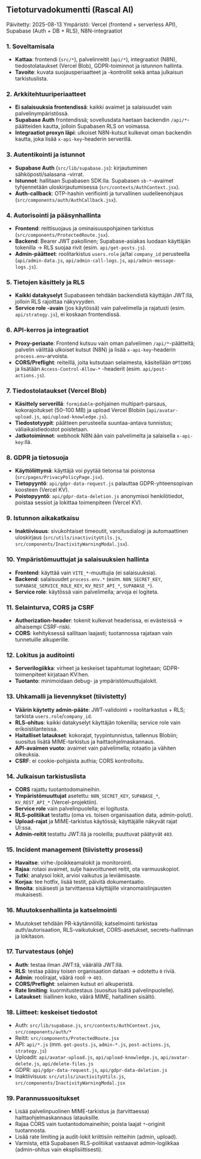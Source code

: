 ## Tietoturvadokumentti (Rascal AI)

Päivitetty: 2025-08-13
Ympäristö: Vercel (frontend + serverless API), Supabase (Auth + DB + RLS), N8N-integraatiot

### 1. Soveltamisala
- **Kattaa**: frontendi (`src/*`), palvelinreitit (`api/*`), integraatiot (N8N), tiedostolataukset (Vercel Blob), GDPR-toiminnot ja istunnon hallinta.
- **Tavoite**: kuvata suojausperiaatteet ja -kontrollit sekä antaa julkaisun tarkistuslista.

### 2. Arkkitehtuuriperiaatteet
- **Ei salaisuuksia frontendissä**: kaikki avaimet ja salaisuudet vain palvelinympäristössä.
- **Supabase Auth** frontendissä; sovellusdata haetaan backendin `/api/*`-päätteiden kautta, jolloin Supabasen RLS on voimassa.
- **Integraatiot proxyn läpi**: ulkoiset N8N-kutsut kulkevat oman backendin kautta, joka lisää `x-api-key`-headerin serverillä.

### 3. Autentikointi ja istunnot
- **Supabase Auth** (`src/lib/supabase.js`): kirjautuminen sähköposti/salasana -virrat.
- **Istunnot**: hallitaan Supabasen SDK:lla. Supabasen `sb-*`-avaimet tyhjennetään uloskirjautumisessa (`src/contexts/AuthContext.jsx`).
- **Auth-callback**: OTP-hashin verifiointi ja turvallinen uudelleenohjaus (`src/components/auth/AuthCallback.jsx`).

### 4. Autorisointi ja pääsynhallinta
- **Frontend**: reittisuojaus ja ominaisuuspohjainen tarkistus (`src/components/ProtectedRoute.jsx`).
- **Backend**: Bearer JWT pakollinen; Supabase-asiakas luodaan käyttäjän tokenilla → RLS suojaa rivit (esim. `api/get-posts.js`).
- **Admin-päätteet**: roolitarkistus `users.role` ja/tai `company_id` perusteella (`api/admin-data.js`, `api/admin-call-logs.js`, `api/admin-message-logs.js`).

### 5. Tietojen käsittely ja RLS
- **Kaikki datakyselyt** Supabaseen tehdään backendistä käyttäjän JWT:llä, jolloin RLS rajoittaa näkyvyyden.
- **Service role -avain** (jos käytössä) vain palvelimella ja rajatusti (esim. `api/strategy.js`), ei koskaan frontendissä.

### 6. API-kerros ja integraatiot
- **Proxy-periaate**: Frontend kutsuu vain oman palvelimen `/api/*`-päätteitä; palvelin välittää ulkoiset kutsut (N8N) ja lisää `x-api-key`-headerin `process.env`-arvoista.
- **CORS/Preflight**: reiteillä, joita kutsutaan selaimesta, käsitellään `OPTIONS` ja lisätään `Access-Control-Allow-*` -headerit (esim. `api/post-actions.js`).

### 7. Tiedostolataukset (Vercel Blob)
- **Käsittely serverillä**: `formidable`-pohjainen multipart-parsaus, kokorajoitukset (50–100 MB) ja upload Vercel Blobiin (`api/avatar-upload.js`, `api/upload-knowledge.js`).
- **Tiedostotyypit**: päätteen perusteella suuntaa-antava tunnistus; väliaikaistiedostot poistetaan.
- **Jatkotoiminnot**: webhook N8N:ään vain palvelimelta ja salaisella `x-api-key`:llä.

### 8. GDPR ja tietosuoja
- **Käyttöliittymä**: käyttäjä voi pyytää tietonsa tai poistonsa (`src/pages/PrivacyPolicyPage.jsx`).
- **Tietopyyntö**: `api/gdpr-data-request.js` palauttaa GDPR-yhteensopivan koosteen (Vercel KV).
- **Poistopyyntö**: `api/gdpr-data-deletion.js` anonymisoi henkilötiedot, poistaa sessiot ja lokittaa toimenpiteen (Vercel KV).

### 9. Istunnon aikakatkaisu
- **Inaktiivisuus**: sivukohtaiset timeoutit, varoitusdialogi ja automaattinen uloskirjaus (`src/utils/inactivityUtils.js`, `src/components/InactivityWarningModal.jsx`).

### 10. Ympäristömuuttujat ja salaisuuksien hallinta
- **Frontend**: käyttää vain `VITE_*`-muuttujia (ei salaisuuksia).
- **Backend**: salaisuudet `process.env.*` (esim. `N8N_SECRET_KEY`, `SUPABASE_SERVICE_ROLE_KEY`, `KV_REST_API_*`, `SUPABASE_*`).
- **Service role**: käytössä vain palvelimella; arvoja ei logiteta.

### 11. Selainturva, CORS ja CSRF
- **Authorization-header**: tokenit kulkevat headerissa, ei evästeissä → alhaisempi CSRF-riski.
- **CORS**: kehityksessä sallitaan laajasti; tuotannossa rajataan vain tunnetuille alkuperille.

### 12. Lokitus ja auditointi
- **Serverilogiikka**: virheet ja keskeiset tapahtumat logitetaan; GDPR-toimenpiteet kirjataan KV:hen.
- **Tuotanto**: minimoidaan debug- ja ympäristömuuttujalokit.

### 13. Uhkamalli ja lievennykset (tiivistetty)
- **Väärin käytetty admin-pääte**: JWT-validointi + roolitarkastus + RLS; tarkista `users.role`/`company_id`.
- **RLS-ohitus**: kaikki datakyselyt käyttäjän tokenilla; service role vain erikoistilanteissa.
- **Haitalliset lataukset**: kokorajat, tyypintunnistus, tallennus Blobiin; suositus lisätä MIME-tarkistus ja haittaohjelmaskannaus.
- **API-avaimen vuoto**: avaimet vain palvelimella; rotaatio ja vähiten oikeuksia.
- **CSRF**: ei cookie-pohjaista authia; CORS kontrolloitu.

### 14. Julkaisun tarkistuslista
- **CORS** rajattu tuotantodomaineihin.
- **Ympäristömuuttujat** asetettu: `N8N_SECRET_KEY`, `SUPABASE_*`, `KV_REST_API_*` (Vercel-projektiin).
- **Service role** vain palvelinpuolella; ei logitusta.
- **RLS-politiikat** testattu (oma vs. toisen organisaation data, admin-polut).
- **Upload-rajat** ja MIME-tarkistus käytössä; käyttäjälle näkyvät rajat UI:ssa.
- **Admin-reitit** testattu JWT:llä ja rooleilla; puuttuvat päätyvät `403`.

### 15. Incident management (tiivistetty prosessi)
- **Havaitse**: virhe-/poikkeamalokit ja monitorointi.
- **Rajaa**: rotaoi avaimet, sulje haavoittuneet reitit, ota varmuuskopiot.
- **Tutki**: analysoi lokit, arvioi vaikutus ja leviämisaste.
- **Korjaa**: tee hotfix, lisää testit, päivitä dokumentaatio.
- **Ilmoita**: sisäisesti ja tarvittaessa käyttäjille viranomaislinjausten mukaisesti.

### 16. Muutoksenhallinta ja katselmointi
- Muutokset tehdään PR-käytännöllä; katselmointi tarkistaa auth/autorisaation, RLS-vaikutukset, CORS-asetukset, secrets-hallinnan ja lokitason.

### 17. Turvatestaus (ohje)
- **Auth**: testaa ilman JWT:tä, väärällä JWT:llä.
- **RLS**: testaa pääsy toisen organisaation dataan → odotettu `0` riviä.
- **Admin**: roolirajat, väärä rooli → `403`.
- **CORS/Preflight**: selaimen kutsut eri alkuperistä.
- **Rate limiting**: kuormitustestaus (suositus lisätä palvelinpuolelle).
- **Lataukset**: liiallinen koko, väärä MIME, haitallinen sisältö.

### 18. Liitteet: keskeiset tiedostot
- Auth: `src/lib/supabase.js`, `src/contexts/AuthContext.jsx`, `src/components/auth/*`
- Reitit: `src/components/ProtectedRoute.jsx`
- API: `api/*.js` (mm. `get-posts.js`, `admin-*.js`, `post-actions.js`, `strategy.js`)
- Uploadit: `api/avatar-upload.js`, `api/upload-knowledge.js`, `api/avatar-delete.js`, `api/delete-files.js`
- GDPR: `api/gdpr-data-request.js`, `api/gdpr-data-deletion.js`
- Inaktiivisuus: `src/utils/inactivityUtils.js`, `src/components/InactivityWarningModal.jsx`

### 19. Parannussuositukset
- Lisää palvelinpuolinen MIME-tarkistus ja (tarvittaessa) haittaohjelmaskannaus latauksille.
- Rajaa CORS vain tuotantodomaineihin; poista laajat `*`-originit tuotannosta.
- Lisää rate limiting ja audit-lokit kriittisiin reitteihin (admin, upload).
- Varmista, että Supabasen RLS-politiikat vastaavat admin-logiikkaa (admin-ohitus vain eksplisiittisesti).


